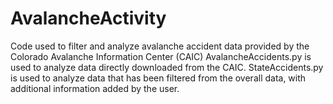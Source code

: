 # AvalancheActivity
Code used to filter and analyze avalanche accident data provided by the Colorado Avalanche Information Center (CAIC)
AvalancheAccidents.py is used to analyze data directly downloaded from the CAIC. 
StateAccidents.py is used to analyze data that has been filtered from the overall data, with additional information added by the user.
